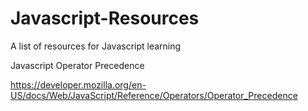 # Javascript-Resources
A list of resources for Javascript learning

Javascript Operator Precedence

https://developer.mozilla.org/en-US/docs/Web/JavaScript/Reference/Operators/Operator_Precedence
